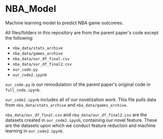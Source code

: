 # NBA_Model
Machine learning model to predict NBA game outcomes.

All files/folders in this repository are from the parent paper's code except the following:
- `nba_data/stats_archive`
- `nba_data/games_archive`
- `nba_data/our_df_final.csv`
- `nba_data/our_df_final2.csv`
- `our_code.py`
- `our_code2.ipynb`

`our_code.py` is our remodulation of the parent paper's original code in `full_code.ipynb`.

`our_code2.ipynb` includes all of our novelization work. This file pulls data from `nba_data/stats_archive` and `nba_data/games_archive`.

`nba_data/our_df_final.csv` and `nba_data/our_df_final2.csv` are the datasets created in `our_code2.ipynb`, containing our novel feature. These are the datasets upon which we conduct feature reduction and machine learning in `our_code2.ipynb`.
